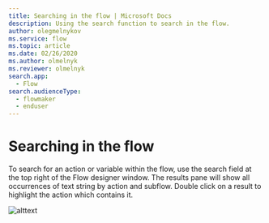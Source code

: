 ```yaml
---
title: Searching in the flow | Microsoft Docs
description: Using the search function to search in the flow.
author: olegmelnykov
ms.service: flow
ms.topic: article
ms.date: 02/26/2020
ms.author: olmelnyk
ms.reviewer: olmelnyk
search.app: 
  - Flow
search.audienceType: 
  - flowmaker
  - enduser
---
```


# Searching in the flow

To search for an action or variable within the flow, use the search field at the top right of the Flow designer window. The results pane will show all occurrences of text string by action and subflow. Double click on a result to highlight the action which contains it.

![alttext](\media\searching-flow\imgname.png)